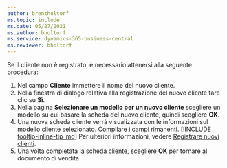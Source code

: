 ```yaml
---
author: brentholtorf
ms.topic: include
ms.date: 05/27/2021
ms.author: bholtorf
ms.service: dynamics-365-business-central
ms.reviewer: bholtorf
---
```


Se il cliente non è registrato, è necessario attenersi alla seguente procedura:

1. Nel campo **Cliente** immettere il nome del nuovo cliente.
2. Nella finestra di dialogo relativa alla registrazione del nuovo cliente fare clic su **Sì**.
3. Nella pagina **Selezionare un modello per un nuovo cliente** scegliere un modello su cui basare la scheda del nuovo cliente, quindi scegliere **OK**.
4. Una nuova scheda cliente verrà visualizzata con le informazioni sul modello cliente selezionato. Compilare i campi rimanenti. [!INCLUDE [tooltip-inline-tip_md](tooltip-inline-tip_md.md)] Per ulteriori informazioni, vedere [Registrare nuovi clienti](../sales-how-register-new-customers.md).  
5. Una volta completata la scheda cliente, scegliere **OK** per tornare al documento di vendita.
